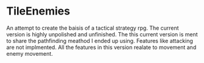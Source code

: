 # TileEnemies
An attempt to create the baisis of a tactical strategy rpg. The current version is highly unpolished and unfinished. The this current version is ment to share the pathfinding meathod I ended up using. Features like attacking are not implmented. All the features in this version realate to movement and enemy movement.

